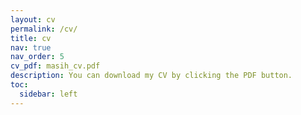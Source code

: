 ```yaml
---
layout: cv
permalink: /cv/
title: cv
nav: true
nav_order: 5
cv_pdf: masih_cv.pdf
description: You can download my CV by clicking the PDF button.
toc:
  sidebar: left
---
```

